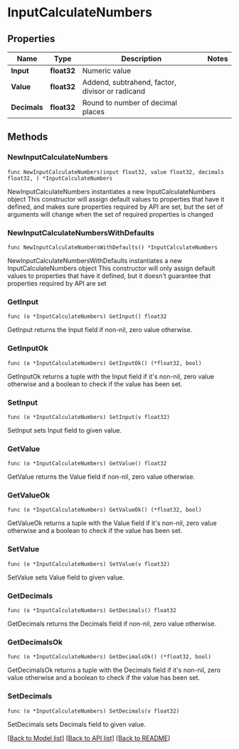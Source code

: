# InputCalculateNumbers

## Properties

Name | Type | Description | Notes
------------ | ------------- | ------------- | -------------
**Input** | **float32** | Numeric value | 
**Value** | **float32** | Addend, subtrahend, factor, divisor or radicand | 
**Decimals** | **float32** | Round to number of decimal places | 

## Methods

### NewInputCalculateNumbers

`func NewInputCalculateNumbers(input float32, value float32, decimals float32, ) *InputCalculateNumbers`

NewInputCalculateNumbers instantiates a new InputCalculateNumbers object
This constructor will assign default values to properties that have it defined,
and makes sure properties required by API are set, but the set of arguments
will change when the set of required properties is changed

### NewInputCalculateNumbersWithDefaults

`func NewInputCalculateNumbersWithDefaults() *InputCalculateNumbers`

NewInputCalculateNumbersWithDefaults instantiates a new InputCalculateNumbers object
This constructor will only assign default values to properties that have it defined,
but it doesn't guarantee that properties required by API are set

### GetInput

`func (o *InputCalculateNumbers) GetInput() float32`

GetInput returns the Input field if non-nil, zero value otherwise.

### GetInputOk

`func (o *InputCalculateNumbers) GetInputOk() (*float32, bool)`

GetInputOk returns a tuple with the Input field if it's non-nil, zero value otherwise
and a boolean to check if the value has been set.

### SetInput

`func (o *InputCalculateNumbers) SetInput(v float32)`

SetInput sets Input field to given value.


### GetValue

`func (o *InputCalculateNumbers) GetValue() float32`

GetValue returns the Value field if non-nil, zero value otherwise.

### GetValueOk

`func (o *InputCalculateNumbers) GetValueOk() (*float32, bool)`

GetValueOk returns a tuple with the Value field if it's non-nil, zero value otherwise
and a boolean to check if the value has been set.

### SetValue

`func (o *InputCalculateNumbers) SetValue(v float32)`

SetValue sets Value field to given value.


### GetDecimals

`func (o *InputCalculateNumbers) GetDecimals() float32`

GetDecimals returns the Decimals field if non-nil, zero value otherwise.

### GetDecimalsOk

`func (o *InputCalculateNumbers) GetDecimalsOk() (*float32, bool)`

GetDecimalsOk returns a tuple with the Decimals field if it's non-nil, zero value otherwise
and a boolean to check if the value has been set.

### SetDecimals

`func (o *InputCalculateNumbers) SetDecimals(v float32)`

SetDecimals sets Decimals field to given value.



[[Back to Model list]](../README.md#documentation-for-models) [[Back to API list]](../README.md#documentation-for-api-endpoints) [[Back to README]](../README.md)


